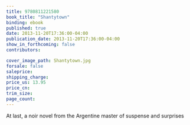 ```yaml
---
title: 9780811221580
book_title: "Shantytown"
binding: ebook
published: true
date: 2013-11-20T17:36:00-04:00
publication_date: 2013-11-20T17:36:00-04:00
show_in_forthcoming: false
contributors:

cover_image_path: Shantytown.jpg
forsale: false
saleprice:
shipping_charge:
price_us: 13.95
price_cn:
trim_size:
page_count:
---
```

At last, a noir novel from the Argentine master of suspense and surprises


